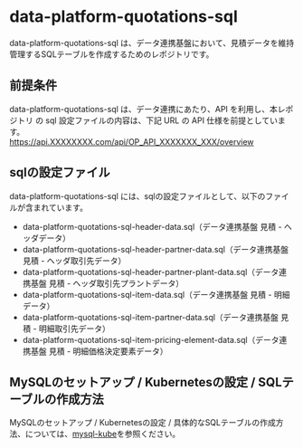 # data-platform-quotations-sql 

data-platform-quotations-sql は、データ連携基盤において、見積データを維持管理するSQLテーブルを作成するためのレポジトリです。  

## 前提条件  
data-platform-quotations-sql は、データ連携にあたり、API を利用し、本レポジトリ の sql 設定ファイルの内容は、下記 URL の API 仕様を前提としています。  
https://api.XXXXXXXX.com/api/OP_API_XXXXXXX_XXX/overview   

## sqlの設定ファイル

data-platform-quotations-sql には、sqlの設定ファイルとして、以下のファイルが含まれています。    

* data-platform-quotations-sql-header-data.sql（データ連携基盤 見積 - ヘッダデータ）
* data-platform-quotations-sql-header-partner-data.sql（データ連携基盤 見積 - ヘッダ取引先データ）
* data-platform-quotations-sql-header-partner-plant-data.sql（データ連携基盤 見積 - ヘッダ取引先プラントデータ）
* data-platform-quotations-sql-item-data.sql（データ連携基盤 見積 - 明細データ）
* data-platform-quotations-sql-item-partner-data.sql（データ連携基盤 見積 - 明細取引先データ）
* data-platform-quotations-sql-item-pricing-element-data.sql（データ連携基盤 見積 - 明細価格決定要素データ）

## MySQLのセットアップ / Kubernetesの設定 / SQLテーブルの作成方法
MySQLのセットアップ / Kubernetesの設定 / 具体的なSQLテーブルの作成方法、については、[mysql-kube](https://github.com/latonaio/mysql-kube)を参照ください。  

